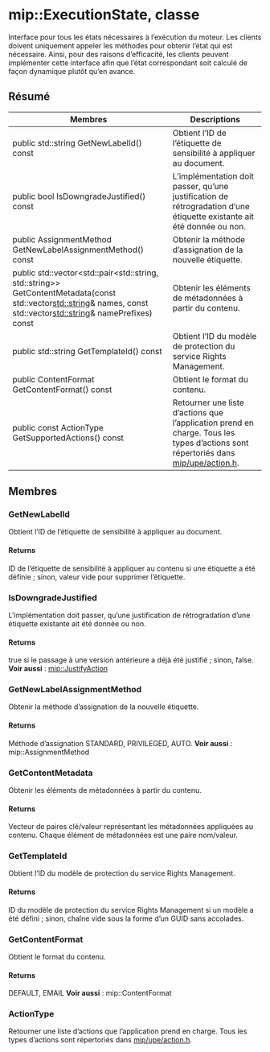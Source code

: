 # <a name="class-mipexecutionstate"></a>mip::ExecutionState, classe 
Interface pour tous les états nécessaires à l’exécution du moteur.
Les clients doivent uniquement appeler les méthodes pour obtenir l’état qui est nécessaire. Ainsi, pour des raisons d’efficacité, les clients peuvent implémenter cette interface afin que l’état correspondant soit calculé de façon dynamique plutôt qu’en avance.
  
## <a name="summary"></a>Résumé
 Membres                        | Descriptions                                
--------------------------------|---------------------------------------------
public std::string GetNewLabelId() const  |  Obtient l’ID de l’étiquette de sensibilité à appliquer au document.
public bool IsDowngradeJustified() const  |  L’implémentation doit passer, qu’une justification de rétrogradation d’une étiquette existante ait été donnée ou non.
public AssignmentMethod GetNewLabelAssignmentMethod() const  |  Obtenir la méthode d’assignation de la nouvelle étiquette.
public std::vector<std::pair<std::string, std::string>> GetContentMetadata(const std::vector<std::string>& names, const std::vector<std::string>& namePrefixes) const  |  Obtenir les éléments de métadonnées à partir du contenu.
public std::string GetTemplateId() const  |  Obtient l’ID du modèle de protection du service Rights Management.
public ContentFormat GetContentFormat() const  |  Obtient le format du contenu.
public const ActionType GetSupportedActions() const  |  Retourner une liste d’actions que l’application prend en charge. Tous les types d’actions sont répertoriés dans [mip/upe/action.h](#action_8h).
  
## <a name="members"></a>Membres
  
### <a name="getnewlabelid"></a>GetNewLabelId
Obtient l’ID de l’étiquette de sensibilité à appliquer au document.
  
#### <a name="returns"></a>Returns
ID de l’étiquette de sensibilité à appliquer au contenu si une étiquette a été définie ; sinon, valeur vide pour supprimer l’étiquette.
  
### <a name="isdowngradejustified"></a>IsDowngradeJustified
L’implémentation doit passer, qu’une justification de rétrogradation d’une étiquette existante ait été donnée ou non.
  
#### <a name="returns"></a>Returns
true si le passage à une version antérieure a déjà été justifié ; sinon, false. 
**Voir aussi** : [mip::JustifyAction](#classmip_1_1_justify_action)
  
### <a name="getnewlabelassignmentmethod"></a>GetNewLabelAssignmentMethod
Obtenir la méthode d’assignation de la nouvelle étiquette.
  
#### <a name="returns"></a>Returns
Méthode d’assignation STANDARD, PRIVILEGED, AUTO. 
**Voir aussi** : mip::AssignmentMethod
  
### <a name="getcontentmetadata"></a>GetContentMetadata
Obtenir les éléments de métadonnées à partir du contenu.
  
#### <a name="returns"></a>Returns
Vecteur de paires clé/valeur représentant les métadonnées appliquées au contenu. Chaque élément de métadonnées est une paire nom/valeur.
  
### <a name="gettemplateid"></a>GetTemplateId
Obtient l’ID du modèle de protection du service Rights Management.
  
#### <a name="returns"></a>Returns
ID du modèle de protection du service Rights Management si un modèle a été défini ; sinon, chaîne vide sous la forme d’un GUID sans accolades.
  
### <a name="getcontentformat"></a>GetContentFormat
Obtient le format du contenu.
  
#### <a name="returns"></a>Returns
DEFAULT, EMAIL **Voir aussi** : mip::ContentFormat
  
### <a name="actiontype"></a>ActionType
Retourner une liste d’actions que l’application prend en charge. Tous les types d’actions sont répertoriés dans [mip/upe/action.h](#action_8h).